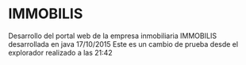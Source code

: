 # IMMOBILIS
Desarrollo del portal web de la empresa inmobiliaria IMMOBILIS desarrollada en java 17/10/2015
Este es un cambio de prueba desde el explorador realizado a las 21:42
